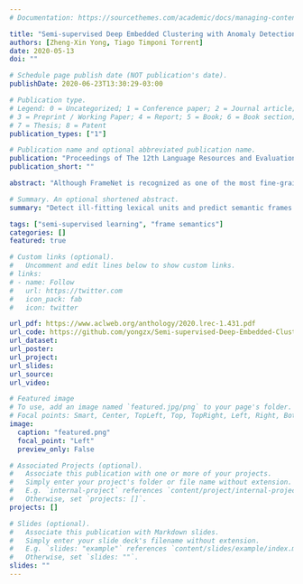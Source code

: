```yaml
---
# Documentation: https://sourcethemes.com/academic/docs/managing-content/

title: "Semi-supervised Deep Embedded Clustering with Anomaly Detection for Semantic Frame Induction"
authors: [Zheng-Xin Yong, Tiago Timponi Torrent]
date: 2020-05-13
doi: ""

# Schedule page publish date (NOT publication's date).
publishDate: 2020-06-23T13:30:29-03:00

# Publication type.
# Legend: 0 = Uncategorized; 1 = Conference paper; 2 = Journal article;
# 3 = Preprint / Working Paper; 4 = Report; 5 = Book; 6 = Book section;
# 7 = Thesis; 8 = Patent
publication_types: ["1"]

# Publication name and optional abbreviated publication name.
publication: "Proceedings of The 12th Language Resources and Evaluation Conference (LREC)"
publication_short: ""

abstract: "Although FrameNet is recognized as one of the most fine-grained lexical databases, its coverage of lexical units is still limited. To tackle this issue, we propose a two-step frame induction process: for a set of lexical units not yet present in Berkeley FrameNet data release 1.7, first remove those that cannot fit into any existing semantic frame in FrameNet; then, assign the remaining lexical units to their correct frames. We also present the Semi-supervised Deep Embedded Clustering with Anomaly Detection (SDEC-AD) model—an algorithm that maps high-dimensional contextualized vector representations of lexical units to a low-dimensional latent space for better frame prediction and uses reconstruction error to identify lexical units that cannot evoke frames in FrameNet. SDEC-AD outperforms the state-of-the-art methods in both steps of the frame induction process. Empirical results also show that definitions provide contextual information for representing and characterizing the frame membership of lexical units."

# Summary. An optional shortened abstract.
summary: "Detect ill-fitting lexical units and predict semantic frames with the Semi-supervised Deep Embedded Clustering with Anomaly Detection (SDEC-AD)."

tags: ["semi-supervised learning", "frame semantics"]
categories: []
featured: true

# Custom links (optional).
#   Uncomment and edit lines below to show custom links.
# links:
# - name: Follow
#   url: https://twitter.com
#   icon_pack: fab
#   icon: twitter

url_pdf: https://www.aclweb.org/anthology/2020.lrec-1.431.pdf
url_code: https://github.com/yongzx/Semi-supervised-Deep-Embedded-Clustering-with-Anomaly-Detection-for-Semantic-Frame-Induction
url_dataset:
url_poster:
url_project:
url_slides:
url_source:
url_video:

# Featured image
# To use, add an image named `featured.jpg/png` to your page's folder.
# Focal points: Smart, Center, TopLeft, Top, TopRight, Left, Right, BottomLeft, Bottom, BottomRight.
image:
  caption: "featured.png"
  focal_point: "Left"
  preview_only: False

# Associated Projects (optional).
#   Associate this publication with one or more of your projects.
#   Simply enter your project's folder or file name without extension.
#   E.g. `internal-project` references `content/project/internal-project/index.md`.
#   Otherwise, set `projects: []`.
projects: []

# Slides (optional).
#   Associate this publication with Markdown slides.
#   Simply enter your slide deck's filename without extension.
#   E.g. `slides: "example"` references `content/slides/example/index.md`.
#   Otherwise, set `slides: ""`.
slides: ""
---
```

